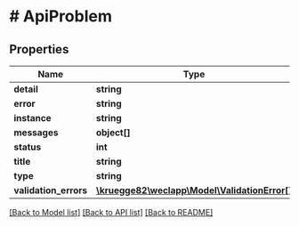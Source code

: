 # # ApiProblem

## Properties

Name | Type | Description | Notes
------------ | ------------- | ------------- | -------------
**detail** | **string** |  | [optional]
**error** | **string** |  | [optional]
**instance** | **string** |  | [optional]
**messages** | **object[]** |  | [optional]
**status** | **int** |  | [optional]
**title** | **string** |  | [optional]
**type** | **string** |  | [optional]
**validation_errors** | [**\kruegge82\weclapp\Model\ValidationError[]**](ValidationError.md) |  | [optional]

[[Back to Model list]](../../README.md#models) [[Back to API list]](../../README.md#endpoints) [[Back to README]](../../README.md)

